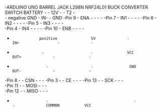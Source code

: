 -ARDUINO UNO        BARREL JACK          L298N           NRF24L01         BUCK CONVERTER        SWITCH        BATTERY
     -                 -                  12V              -                    -                T2             -  
    -                negative            GND              -                  IN-                 -           GND
-Pin 9                  -                  ENA             -                    -                 -              -
-Pin 7                  -                  IN1              -                    -                 -              -
-Pin 6                   -                 IN2              -                    -                 -              -
-Pin 5                   -                 IN3               -                  -                  -               -    
-Pin 4                   -                 IN4              -                   -                   -             -
-Pin 10                  -                  ENB            -                    -                    -            -
  -                 positive               5V              -                   IN+                 -              -
  -                  -                     -               VCC                  OUT+              -               -
  -                    -                   -                GND                 OUT-              -               -
-Pin 8                   -                  -                CSN                  -                  -              -
-Pin 3                   -                  -                CE                   -                  -              -
-Pin 13                   -                  -               SCK                  -                  -              -      
-Pin 11                  -                  -                MOSI                  -                  -             -        
-Pin 12                  -                 -                 MISO                  -                -                -
  -                    -                                      -                    -              COMMON           VCC
